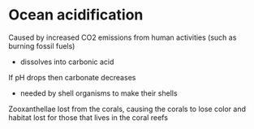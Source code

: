 # Ocean acidification

Caused by increased CO2 emissions from human activities (such as burning fossil fuels)
- dissolves into carbonic acid

If pH drops then carbonate decreases
- needed by shell organisms to make their shells

Zooxanthellae lost from the corals, causing the corals to lose color and
habitat lost for those that lives in the coral reefs

